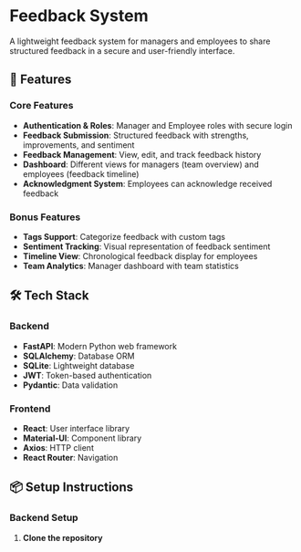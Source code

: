 # Feedback System

A lightweight feedback system for managers and employees to share structured feedback in a secure and user-friendly interface.

## 🚀 Features

### Core Features
- **Authentication & Roles**: Manager and Employee roles with secure login
- **Feedback Submission**: Structured feedback with strengths, improvements, and sentiment
- **Feedback Management**: View, edit, and track feedback history
- **Dashboard**: Different views for managers (team overview) and employees (feedback timeline)
- **Acknowledgment System**: Employees can acknowledge received feedback

### Bonus Features
- **Tags Support**: Categorize feedback with custom tags
- **Sentiment Tracking**: Visual representation of feedback sentiment
- **Timeline View**: Chronological feedback display for employees
- **Team Analytics**: Manager dashboard with team statistics

## 🛠 Tech Stack

### Backend
- **FastAPI**: Modern Python web framework
- **SQLAlchemy**: Database ORM
- **SQLite**: Lightweight database
- **JWT**: Token-based authentication
- **Pydantic**: Data validation

### Frontend
- **React**: User interface library
- **Material-UI**: Component library
- **Axios**: HTTP client
- **React Router**: Navigation

## 📦 Setup Instructions

### Backend Setup

1. **Clone the repository**
